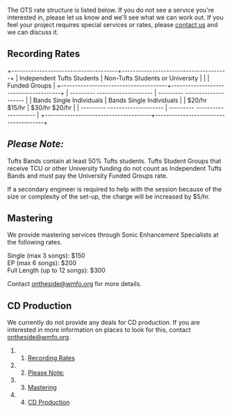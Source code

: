 The OTS rate structure is listed below. If you do not see a service
you're interested in, please let us know and we'll see what we can work
out. If you feel your project requires special services or rates, please
[contact
us](https://wiki.wmfo.org/Executive_Board/GM's_Office/Business_Dept. "Business Dept.")
and we can discuss it.

Recording Rates 
---------------

+--------------------------------------+--------------------------------------+
| Independent Tufts Students           | Non-Tufts Students or University     |
|                                      | Funded Groups                        |
+--------------------------------------+--------------------------------------+
|   --------- --------------------     |   --------- --------------------     |
|   Bands     Single Individuals       |   Bands     Single Individuals       |
|   \$20/hr   \$15/hr                  |   \$30/hr   \$20/hr                  |
|   --------- --------------------     |   --------- --------------------     |
+--------------------------------------+--------------------------------------+

***Please Note:*** 
------------------

Tufts Bands contain at least 50% Tufts students. Tufts Student Groups
that receive TCU or other University funding do not count as Independent
Tufts Bands and must pay the University Funded Groups rate.

If a secondary engineer is required to help with the session because of
the size or complexity of the set-up, the charge will be increased by
\$5/hr.

Mastering 
---------

We provide mastering services through Sonic Enhancement Specialists at
the following rates.

Single (max 3 songs): \$150\
 EP (max 6 songs): \$200\
 Full Length (up to 12 songs): \$300

Contact
[ontheside@wmfo.org](mailto:ontheside@wmfo.org "mailto:ontheside@wmfo.org")
for more details.

CD Production 
-------------

We currently do not provide any deals for CD production. If you are
interested in more information on places to look for this, contact
[ontheside@wmfo.org](mailto:ontheside@wmfo.org "mailto:ontheside@wmfo.org").

1.  1. [Recording Rates](#Recording_Rates)
2.  2. [Please Note:](#Please_Note:)
3.  3. [Mastering](#Mastering)
4.  4. [CD Production](#CD_Production)

